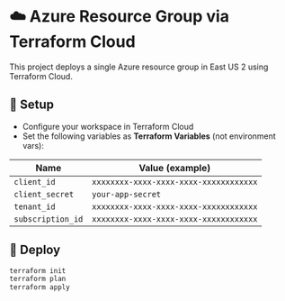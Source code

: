 # ☁️ Azure Resource Group via Terraform Cloud

This project deploys a single Azure resource group in East US 2 using Terraform Cloud.

## 🔧 Setup

- Configure your workspace in Terraform Cloud
- Set the following variables as **Terraform Variables** (not environment vars):

| Name            | Value (example)                          |
|-----------------|------------------------------------------|
| `client_id`     | `xxxxxxxx-xxxx-xxxx-xxxx-xxxxxxxxxxxx`   |
| `client_secret` | `your-app-secret`                        |
| `tenant_id`     | `xxxxxxxx-xxxx-xxxx-xxxx-xxxxxxxxxxxx`   |
| `subscription_id` | `xxxxxxxx-xxxx-xxxx-xxxx-xxxxxxxxxxxx` |

## 🚀 Deploy

```bash
terraform init
terraform plan
terraform apply
